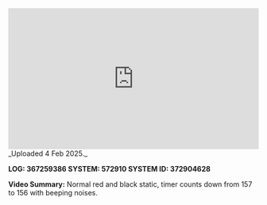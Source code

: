 
<iframe 
  src="https://drive.google.com/file/d/1MDw8H_U9Ss80qSK0Ewc3A4EZOQUvTiq9/preview"  
  style="width:100%; aspect-ratio:16/9; border:0;"
  allowfullscreen>
</iframe>
_Uploaded 4 Feb 2025._

**LOG: 367259386
SYSTEM: 572910
SYSTEM ID: 372904628**

**Video Summary:** Normal red and black static, timer counts down from 157 to 156 with beeping noises.